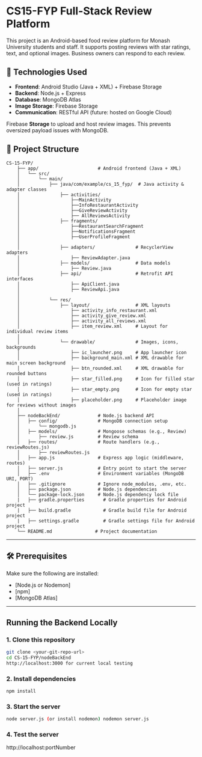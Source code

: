 # CS15-FYP Full-Stack Review Platform

This project is an Android-based food review platform for Monash University students and staff. 
It supports posting reviews with star ratings, text, and optional images. Business owners can respond to each review.

## 🔌 Technologies Used

- **Frontend**: Android Studio (Java + XML) +  Firebase Storage
- **Backend**: Node.js + Express
- **Database**: MongoDB Atlas
- **Image Storage**: Firebase Storage
- **Communication**: RESTful API (future: hosted on Google Cloud)

Firebase **Storage** to upload and host review images. This prevents oversized payload issues with MongoDB.

## 📁 Project Structure

```plaintext
CS-15-FYP/
    ├── app/                      # Android frontend (Java + XML)
    │   └── src/
    │       └── main/
    │           ├── java/com/example/cs_15_fyp/  # Java activity & adapter classes
    │               ├── activities/
    │                   ├──MainActivity
    │                   ├──InfoRestaurantActivity
    │                   ├──GiveReviewActivity
    │                   ├── AllReviewsActivity
    │               ├── fragments/
    │                   ├──RestaurantSearchFragment
    │                   ├──NotificationsFragment
    │                   ├──UserProfileFragment
    │
    │               ├── adapters/               # RecyclerView adapters
    │                   ├── ReviewAdapter.java
    │               ├── models/                 # Data models
    │                   ├── Review.java
    │               ├── api/                    # Retrofit API interfaces
    │                   ├── ApiClient.java
    │                   ├── ReviewApi.java
    │
    │           └── res/
    │               ├── layout/                 # XML layouts
    │                   ├── activity_info_restaurant.xml
    │                   ├── activity_give_review.xml
    │                   ├── activity_all_reviews.xml
    │                   ├── item_review.xml     # Layout for individual review items
    │
    │               └── drawable/               # Images, icons, backgrounds
    │                   ├── ic_launcher.png     # App launcher icon
    │                   ├── background_main.xml # XML drawable for main screen background
    │                   ├── btn_rounded.xml     # XML drawable for rounded buttons
    │                   ├── star_filled.png     # Icon for filled star (used in ratings)
    │                   ├── star_empty.png      # Icon for empty star (used in ratings)
    │                   ├── placeholder.png     # Placeholder image for reviews without images
    │
    ├── nodeBackEnd/              # Node.js backend API
    │   ├── config/               # MongoDB connection setup
    │       └── mongodb.js
    │   ├── models/               # Mongoose schemas (e.g., Review)
    │       ├── review.js         # Review schema
    │   ├── routes/               # Route handlers (e.g., reviewRoutes.js)
    │       ├── reviewRoutes.js
    │   ├── app.js                # Express app logic (middleware, routes)
    │   ├── server.js             # Entry point to start the server
    │   ├── .env                  # Environment variables (MongoDB URI, PORT)
    │   ├── .gitignore            # Ignore node_modules, .env, etc.
    │   ├── package.json          # Node.js dependencies
    │   └── package-lock.json     # Node.js dependency lock file
    |   ├── gradle.properties       # Gradle properties for Android project
    |   ├── build.gradle            # Gradle build file for Android project
    |   ├── settings.gradle         # Gradle settings file for Android project
    └── README.md                # Project documentation
```

---

## 🛠️ Prerequisites

Make sure the following are installed:

- [Node.js or Nodemon]
- [npm]
- [MongoDB Atlas]

---

## Running the Backend Locally

### 1. Clone this repository

```bash
git clone <your-git-repo-url>
cd CS-15-FYP/nodeBackEnd
http://localhost:3000 for current local testing
```
### 2. Install dependencies
```bash
npm install
```
### 3. Start the server
```bash
node server.js (or install nodemon) nodemon server.js
```
### 4. Test the server
http://localhost:portNumber
